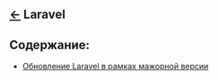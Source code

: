[&larr;](../readme.md "CMS/Frameworks") Laravel
-----------------------------------------------

## <a name="content"></a> Содержание:

- [Обновление Laravel в рамках мажорной версии](laravel-update-in-the-framework-of-the-major-version.md "Обновление Laravel в рамках мажорной версии")